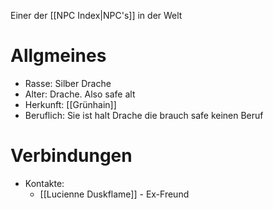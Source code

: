 Einer der [[NPC Index|NPC's]] in der Welt

# Allgmeines
- Rasse: Silber Drache
- Alter: Drache. Also safe alt
- Herkunft: [[Grünhain]]
- Beruflich: Sie ist halt Drache die brauch safe keinen Beruf
# Verbindungen
- Kontakte:
	- [[Lucienne Duskflame]] - Ex-Freund